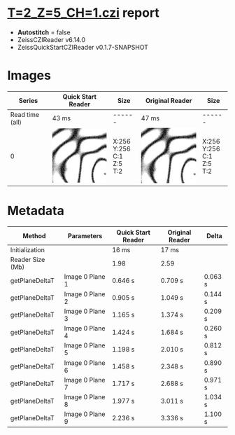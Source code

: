 # [T=2_Z=5_CH=1.czi](https://zenodo.org/record/7015307/files/T%3D2_Z%3D5_CH%3D1.czi) report
 - **Autostitch** = false
 - ZeissCZIReader v6.14.0
 - ZeissQuickStartCZIReader v0.1.7-SNAPSHOT

# Images 

| Series            | Quick Start Reader | Size | Original Reader | Size |
|-------------------|--------------------|------|-----------------|------|
| Read time (all)   |43 ms|------|47 ms|------|
|0|![T=2_Z=5_CH=1.quick_true.flat_true.stitch_false.series_0.jpg](T=2_Z=5_CH=1/T=2_Z=5_CH=1.quick_true.flat_true.stitch_false.series_0.jpg)|X:256<br>Y:256<br>C:1<br>Z:5<br>T:2|![T=2_Z=5_CH=1.quick_false.flat_true.stitch_false.series_0.jpg](T=2_Z=5_CH=1/T=2_Z=5_CH=1.quick_false.flat_true.stitch_false.series_0.jpg)|X:256<br>Y:256<br>C:1<br>Z:5<br>T:2|

# Metadata

|  Method            | Parameters       | Quick Start Reader | Original Reader | Delta  |
| -------------------|------------------|--------------------|-----------------|------- |
| Initialization     |                  |16 ms|17 ms|        |
| Reader Size (Mb)     |                  |1.98|2.59|        |
| getPlaneDeltaT| Image 0 Plane 1 |  0.646 s |  0.709 s | 0.063 s |
| getPlaneDeltaT| Image 0 Plane 2 |  0.905 s |  1.049 s | 0.144 s |
| getPlaneDeltaT| Image 0 Plane 3 |  1.165 s |  1.374 s | 0.209 s |
| getPlaneDeltaT| Image 0 Plane 4 |  1.424 s |  1.684 s | 0.260 s |
| getPlaneDeltaT| Image 0 Plane 5 |  1.198 s |  2.010 s | 0.812 s |
| getPlaneDeltaT| Image 0 Plane 6 |  1.458 s |  2.348 s | 0.890 s |
| getPlaneDeltaT| Image 0 Plane 7 |  1.717 s |  2.688 s | 0.971 s |
| getPlaneDeltaT| Image 0 Plane 8 |  1.977 s |  3.011 s | 1.034 s |
| getPlaneDeltaT| Image 0 Plane 9 |  2.236 s |  3.336 s | 1.100 s |
